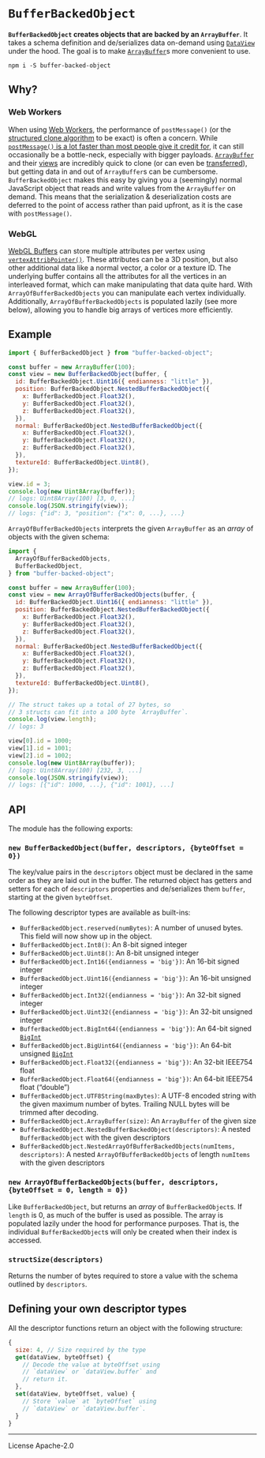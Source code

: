 # `BufferBackedObject`

**`BufferBackedObject` creates objects that are backed by an `ArrayBuffer`**. It takes a schema definition and de/serializes data on-demand using [`DataView`][dataview] under the hood. The goal is to make [`ArrayBuffer`][arraybuffer]s more convenient to use.

```
npm i -S buffer-backed-object
```

## Why?

### Web Workers

When using [Web Workers], the performance of `postMessage()` (or the [structured clone algorithm][structured clone] to be exact) is often a concern. While [`postMessage()` is a lot faster than most people give it credit for][is postmessage slow], it can still occasionally be a bottle-neck, especially with bigger payloads. [`ArrayBuffer`][arraybuffer] and their [views][arraybufferview] are incredibly quick to clone (or can even be [transferred][transferable]), but getting data in and out of `ArrayBuffer`s can be cumbersome. `BufferBackedObject` makes this easy by giving you a (seemingly) normal JavaScript object that reads and write values from the `ArrayBuffer` on demand. This means that the serialization & deserialization costs are deferred to the point of access rather than paid upfront, as it is the case with `postMessage()`.

### WebGL

[WebGL Buffers][webgl buffer] can store multiple attributes per vertex using [`vertexAttribPointer()`][vertexattribpointer]. These attributes can be a 3D position, but also other additional data like a normal vector, a color or a texture ID. The underlying buffer contains all the attributes for all the vertices in an interleaved format, which can make manipulating that data quite hard. With `ArrayOfBufferBackedObjects` you can manipulate each vertex individually. Additionally, `ArrayOfBufferBackedObjects` is populated lazily (see more below), allowing you to handle big arrays of vertices more efficiently.

## Example

```js
import { BufferBackedObject } from "buffer-backed-object";

const buffer = new ArrayBuffer(100);
const view = new BufferBackedObject(buffer, {
  id: BufferBackedObject.Uint16({ endianness: "little" }),
  position: BufferBackedObject.NestedBufferBackedObject({
    x: BufferBackedObject.Float32(),
    y: BufferBackedObject.Float32(),
    z: BufferBackedObject.Float32(),
  }),
  normal: BufferBackedObject.NestedBufferBackedObject({
    x: BufferBackedObject.Float32(),
    y: BufferBackedObject.Float32(),
    z: BufferBackedObject.Float32(),
  }),
  textureId: BufferBackedObject.Uint8(),
});

view.id = 3;
console.log(new Uint8Array(buffer));
// logs: Uint8Array(100) [3, 0, ...]
console.log(JSON.stringify(view));
// logs: {"id": 3, "position": {"x": 0, ...}, ...}
```

`ArrayOfBufferBackedObjects` interprets the given `ArrayBuffer` as an _array_ of objects with the given schema:

```js
import {
  ArrayOfBufferBackedObjects,
  BufferBackedObject,
} from "buffer-backed-object";

const buffer = new ArrayBuffer(100);
const view = new ArrayOfBufferBackedObjects(buffer, {
  id: BufferBackedObject.Uint16({ endianness: "little" }),
  position: BufferBackedObject.NestedBufferBackedObject({
    x: BufferBackedObject.Float32(),
    y: BufferBackedObject.Float32(),
    z: BufferBackedObject.Float32(),
  }),
  normal: BufferBackedObject.NestedBufferBackedObject({
    x: BufferBackedObject.Float32(),
    y: BufferBackedObject.Float32(),
    z: BufferBackedObject.Float32(),
  }),
  textureId: BufferBackedObject.Uint8(),
});

// The struct takes up a total of 27 bytes, so
// 3 structs can fit into a 100 byte `ArrayBuffer`.
console.log(view.length);
// logs: 3

view[0].id = 1000;
view[1].id = 1001;
view[2].id = 1002;
console.log(new Uint8Array(buffer));
// logs: Uint8Array(100) [232, 3, ...]
console.log(JSON.stringify(view));
// logs: [{"id": 1000, ...}, {"id": 1001}, ...]
```

## API

The module has the following exports:

### `new BufferBackedObject(buffer, descriptors, {byteOffset = 0})`

The key/value pairs in the `descriptors` object must be declared in the same order as they are laid out in the buffer. The returned object has getters and setters for each of `descriptors` properties and de/serializes them `buffer`, starting at the given `byteOffset`.

The following descriptor types are available as built-ins:

- `BufferBackedObject.reserved(numBytes)`: A number of unused bytes. This field will now show up in the object.
- `BufferBackedObject.Int8()`: An 8-bit signed integer
- `BufferBackedObject.Uint8()`: An 8-bit unsigned integer
- `BufferBackedObject.Int16({endianness = 'big'})`: An 16-bit signed integer
- `BufferBackedObject.Uint16({endianness = 'big'})`: An 16-bit unsigned integer
- `BufferBackedObject.Int32({endianness = 'big'})`: An 32-bit signed integer
- `BufferBackedObject.Uint32({endianness = 'big'})`: An 32-bit unsigned integer
- `BufferBackedObject.BigInt64({endianness = 'big'})`: An 64-bit signed [`BigInt`][bigint]
- `BufferBackedObject.BigUint64({endianness = 'big'})`: An 64-bit unsigned [`BigInt`][bigint]
- `BufferBackedObject.Float32({endianness = 'big'})`: An 32-bit IEEE754 float
- `BufferBackedObject.Float64({endianness = 'big'})`: An 64-bit IEEE754 float (“double”)
- `BufferBackedObject.UTF8String(maxBytes)`: A UTF-8 encoded string with the given maximum number of bytes. Trailing NULL bytes will be trimmed after decoding.
- `BufferBackedObject.ArrayBuffer(size)`: An `ArrayBuffer` of the given size
- `BufferBackedObject.NestedBufferBackedObject(descriptors)`: A nested `BufferBackedObject` with the given descriptors
- `BufferBackedObject.NestedArrayOfBufferBackedObjects(numItems, descriptors)`: A nested `ArrayOfBufferBackedObjects` of length `numItems` with the given descriptors

### `new ArrayOfBufferBackedObjects(buffer, descriptors, {byteOffset = 0, length = 0})`

Like `BufferBackedObject`, but returns an _array_ of `BufferBackedObject`s. If `length` is 0, as much of the buffer is used as possible. The array is populated lazily under the hood for performance purposes. That is, the individual `BufferBackedObject`s will only be created when their index is accessed.

### `structSize(descriptors)`

Returns the number of bytes required to store a value with the schema outlined by `descriptors`.

## Defining your own descriptor types

All the descriptor functions return an object with the following structure:

```js
{
  size: 4, // Size required by the type
  get(dataView, byteOffset) {
    // Decode the value at byteOffset using
    // `dataView` or `dataView.buffer` and
    // return it.
  },
  set(dataView, byteOffset, value) {
    // Store `value` at `byteOffset` using
    // `dataView` or `dataView.buffer`.
  }
}
```

---

License Apache-2.0

[dataview]: https://developer.mozilla.org/en-US/docs/Web/JavaScript/Reference/Global_Objects/DataView
[arraybuffer]: https://developer.mozilla.org/en-US/docs/Web/JavaScript/Reference/Global_Objects/ArrayBuffer
[web workers]: https://developer.mozilla.org/en-US/docs/Web/API/Web_Workers_API
[structured clone]: https://developer.mozilla.org/en-US/docs/Web/API/Web_Workers_API/Structured_clone_algorithm
[is postmessage slow]: https://surma.dev/things/is-postmessage-slow/
[arraybufferview]: https://developer.mozilla.org/en-US/docs/Web/API/ArrayBufferView
[transferable]: https://developer.mozilla.org/en-US/docs/Web/API/Transferable
[bigint]: https://developer.mozilla.org/en-US/docs/Web/JavaScript/Reference/Global_Objects/BigInt
[webgl buffer]: https://developer.mozilla.org/en-US/docs/Web/API/WebGLBuffer
[vertexattribpointer]: https://developer.mozilla.org/en-US/docs/Web/API/WebGLRenderingContext/vertexAttribPointer
